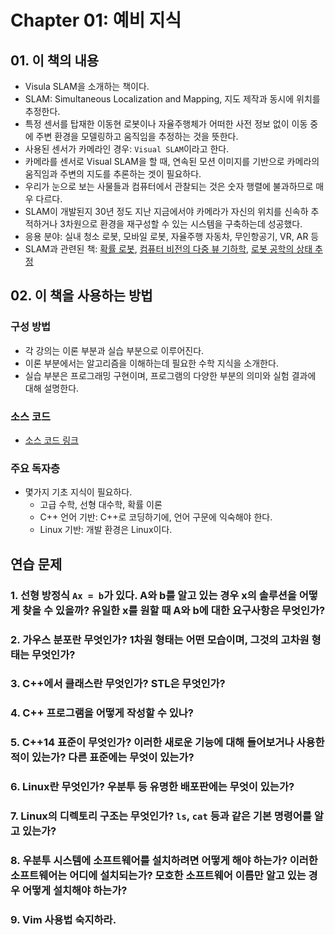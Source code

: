 # Chapter 01: 예비 지식
## 01. 이 책의 내용
- Visula SLAM을 소개하는 책이다.
- SLAM: Simultaneous Localization and Mapping, 지도 제작과 동시에 위치를 추정한다.
- 특정 센서를 탑재한 이동현 로봇이나 자율주행체가 어떠한 사전 정보 없이 이동 중에 주변 환경을 모델링하고 움직임을 추정하는 것을 뜻한다.
- 사용된 센서가 카메라인 경우: `Visual SLAM`이라고 한다.
- 카메라를 센서로 Visual SLAM을 할 때, 연속된 모션 이미지를 기반으로 카메라의 움직임과 주변의 지도를 추론하는 겟이 필요하다.
- 우리가 눈으로 보는 사물들과 컴퓨터에서 관찰되는 것은 숫자 행렬에 불과하므로 매우 다르다.
- SLAM이 개발된지 30년 정도 지난 지금에서야 카메라가 자신의 위치를 신속하 추적하거나 3차원으로 환경을 재구성할 수 있는 시스템을 구축하는데 성공했다.
- 응용 분야: 실내 청소 로봇, 모바일 로봇, 자율주행 자동차, 무인항공기, VR, AR 등
- SLAM과 관련된 책: [확률 로봇](https://product.kyobobook.co.kr/detail/S000001804915), [컴퓨터 비전의 다중 뷰 기하학](https://product.kyobobook.co.kr/detail/S000002653702), [로봇 공학의 상태 추정](https://books.google.co.kr/books/about/State_Estimation_for_Robotics.html?id=m7AEugEACAAJ&redir_esc=y)

## 02. 이 책을 사용하는 방법
### 구성 방법
- 각 강의는 이론 부분과 실습 부분으로 이루어진다.
- 이론 부분에서는 알고리즘을 이해하는데 필요한 수학 지식을 소개한다.
- 실습 부분은 프로그래밍 구현이며, 프로그램의 다양한 부분의 의미와 실험 결과에 대해 설명한다.

### 소스 코드
- [소스 코드 링크](https://github.com/gaoxiang12/slambook2)

### 주요 독자층
- 몇가지 기초 지식이 필요하다.
    - 고급 수학, 선형 대수학, 확률 이론
    - C++ 언어 기반: C++로 코딩하기에, 언어 구문에 익숙해야 한다.
    - Linux 기반: 개발 환경은 Linux이다.

## 연습 문제
### 1. 선형 방정식 `Ax = b`가 있다. A와 b를 알고 있는 경우 x의 솔루션을 어떻게 찾을 수 있을까? 유일한 x를 원할 때 A와 b에 대한 요구사항은 무엇인가?

### 2. 가우스 분포란 무엇인가? 1차원 형태는 어떤 모습이며, 그것의 고차원 형태는 무엇인가?

### 3. C++에서 클래스란 무엇인가? STL은 무엇인가?

### 4. C++ 프로그램을 어떻게 작성할 수 있나?

### 5. C++14 표준이 무엇인가? 이러한 새로운 기능에 대해 들어보거나 사용한 적이 있는가? 다른 표준에는 무엇이 있는가?

### 6. Linux란 무엇인가? 우분투 등 유명한 배포판에는 무엇이 있는가?

### 7. Linux의 디렉토리 구조는 무엇인가? `ls`, `cat` 등과 같은 기본 명령어를 알고 있는가?

### 8. 우분투 시스템에 소프트웨어를 설치하려면 어떻게 해야 하는가? 이러한 소프트웨어는 어디에 설치되는가? 모호한 소프트웨어 이름만 알고 있는 경우 어떻게 설치해야 하는가?

### 9. Vim 사용법 숙지하라.